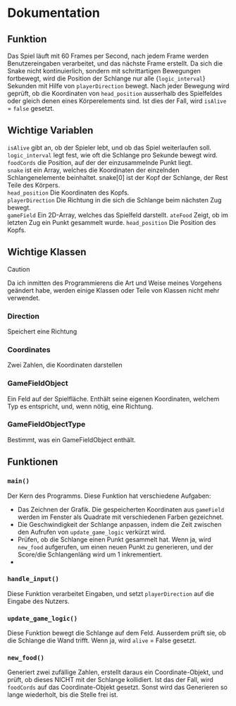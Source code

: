 # Dokumentation 
## Funktion
Das Spiel läuft mit 60 Frames per Second, nach jedem Frame werden Benutzereingaben verarbeitet, und das nächste Frame erstellt.
Da sich die Snake nicht kontinuierlich, sondern mit schrittartigen Bewegungen fortbewegt, wird die Position der Schlange nur alle {```logic_interval```} Sekunden mit Hilfe von ```playerDirection``` bewegt.
Nach jeder Bewegung wird geprüft, ob die Koordinaten von ```head_position``` ausserhalb des Spielfeldes oder gleich denen eines Körperelements sind. Ist dies der Fall, wird ```isAlive``` = ```false``` gesetzt.  
## Wichtige Variablen
```isAlive```       gibt an, ob der Spieler lebt, und ob das Spiel weiterlaufen soll.  
```logic_interval``` legt fest, wie oft die Schlange pro Sekunde bewegt wird.  
```foodCords```     die Position, auf der der einzusammelnde Punkt liegt.  
```snake```         ist ein Array, welches die Koordinaten der einzelnden Schlangenelemente beinhaltet. snake[0] ist der Kopf der Schlange, der Rest Teile des Körpers.  
```head_position``` Die Koordinaten des Kopfs.  
```playerDirection```    Die Richtung in die sich die Schlange beim nächsten Zug bewegt.  
```gameField```          Ein 2D-Array, welches das Spielfeld darstellt.
```ateFood```            Zeigt, ob im letzten Zug ein Punkt gesammelt wurde.
```head_position```      Die Position des Kopfs.  
  
## Wichtige Klassen
> [!CAUTION]
> Da ich inmitten des Programmierens die Art und Weise meines Vorgehens geändert habe,
> werden einige Klassen oder Teile von Klassen nicht mehr verwendet.
### Direction
Speichert eine Richtung
### Coordinates
Zwei Zahlen, die Koordinaten darstellen
### GameFieldObject
Ein Feld auf der Spielfläche.
Enthält seine eigenen Koordinaten, welchem Typ es entspricht, und, wenn nötig, eine Richtung.
### GameFieldObjectType
Bestimmt, was ein GameFieldObject enthält.
## Funktionen  
### ```main()```
Der Kern des Programms. Diese Funktion hat verschiedene Aufgaben:
 - Das Zeichnen der Grafik. Die gespeicherten Koordinaten aus ```gameField``` werden im Fenster als Quadrate mit verschiedenen Farben gezeichnet.  
 - Die Geschwindigkeit der Schlange anpassen, indem die Zeit zwischen den Aufrufen von ```update_game_logic``` verkürzt wird.  
 - Prüfen, ob die Schlange einen Punkt gesammelt hat. Wenn ja, wird ```new_food``` aufgerufen, um einen neuen Punkt zu generieren, und der Score/die Schlangenläng wird um 1 inkrementiert.  
 - 
### ```handle_input()```
Diese Funktion verarbeitet Eingaben, und setzt ```playerDirection``` auf die Eingabe des Nutzers.
### ```update_game_logic()```
Diese Funktion bewegt die Schlange auf dem Feld.
Ausserdem prüft sie, ob die Schlange die Wand trifft. Wenn ja, wird ```alive``` = False gesetzt.
### ```new_food()```
Generiert zwei zufällige Zahlen, erstellt daraus ein Coordinate-Objekt, und prüft, ob dieses NICHT mit der Schlange kollidiert.
Ist das der Fall, wird ```foodCords``` auf das Coordinate-Objekt gesetzt.
Sonst wird das Generieren so lange wiederholt, bis die Stelle frei ist.
